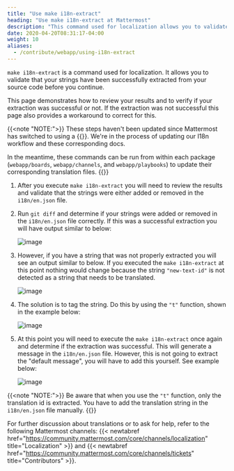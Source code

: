 ```yaml
---
title: "Use make i18n-extract"
heading: "Use make i18n-extract at Mattermost"
description: "This command used for localization allows you to validate that your strings have been successfully extracted from your source code."
date: 2020-04-20T08:31:17-04:00
weight: 10
aliases:
  - /contribute/webapp/using-i18n-extract
---
```


`make i18n-extract` is a command used for localization. It allows you to validate that your strings have been successfully extracted from your source code before you continue.

This page demonstrates how to review your results and to verify if your extraction was successful or not. If the extraction was not successful this page also provides a workaround to correct for this.

{{<note "NOTE:">}}
These steps haven't been updated since Mattermost has switched to using a {{<newtabref href="https://github.com/mattermost/mattermost" title="monorepo">}}. We're in the process of updating our I18n workflow and these corresponding docs.

In the meantime, these commands can be run from within each package (`webapp/boards`, `webapp/channels`, and `webapp/playbooks`) to update their corresponding translation files.
{{</note>}}

1. After you execute `make i18n-extract` you will need to review the results and validate that the strings were either added or removed in the `i18n/en.json` file.
2. Run  `git diff` and determine if your strings were added or removed in the `i18n/en.json` file correctly. If this was a successful extraction you will have output similar to below:

    ![image](/img/i18n-extract-1.jpg)

3. However, if you have a string that was not properly extracted you will see an output similar to below. If you executed the `make i18n-extract` at this point nothing would change because the string `"new-text-id"` is not detected as a string that needs to be translated.

    ![image](/img/i18n-extract-2.jpg)

4. The solution is to tag the string. Do this by using the `"t"` function, shown in the example below:

    ![image](/img/i18n-extract-3.jpg)

5. At this point you will need to execute the `make i18n-extract` once again and determine if the extraction was successful.  This will generate a message in the `i18n/en.json` file. However, this is not going to extract the "default message", you will have to add this yourself. See example below:

    ![image](/img/i18n-extract-4.jpg)

{{<note "NOTE:">}}
Be aware that when you use the `"t"` function, only the translation id is extracted. You have to add the translation string in the `i18n/en.json` file manually.
{{</note>}}

For further discussion about translations or to ask for help, refer to the following Mattermost channels: {{< newtabref href="https://community.mattermost.com/core/channels/localization" title="Localization" >}} and {{< newtabref href="https://community.mattermost.com/core/channels/tickets" title="Contributors" >}}.
